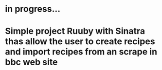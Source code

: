 # in progress... 
# Simple project Ruuby with Sinatra thas allow the user to create recipes and import recipes from an scrape in bbc web site 
